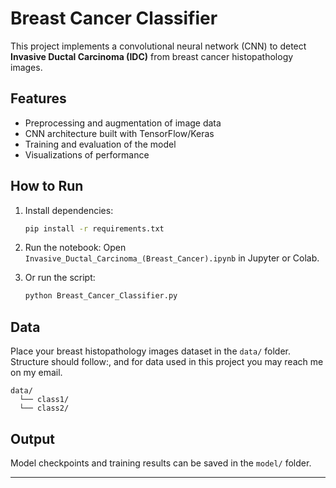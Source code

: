# Breast Cancer Classifier

This project implements a convolutional neural network (CNN) to detect **Invasive Ductal Carcinoma (IDC)** from breast cancer histopathology images.

## Features

- Preprocessing and augmentation of image data
- CNN architecture built with TensorFlow/Keras
- Training and evaluation of the model
- Visualizations of performance

## How to Run

1. Install dependencies:
   ```bash
   pip install -r requirements.txt
   ```

2. Run the notebook:
   Open `Invasive_Ductal_Carcinoma_(Breast_Cancer).ipynb` in Jupyter or Colab.

3. Or run the script:
   ```bash
   python Breast_Cancer_Classifier.py
   ```

## Data

Place your breast histopathology images dataset in the `data/` folder. Structure should follow:,
and for data used in this project you may reach me on my email.
```
data/
  └── class1/
  └── class2/
```

## Output

Model checkpoints and training results can be saved in the `model/` folder.

---
